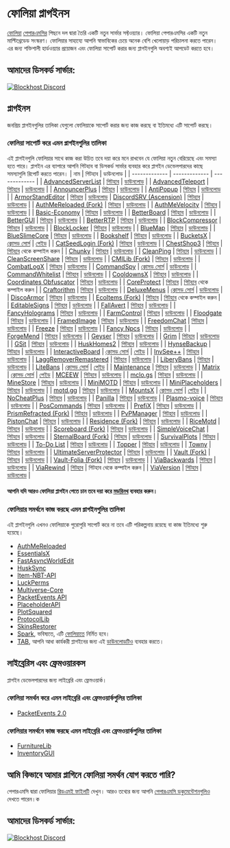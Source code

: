 # ফোলিয়া প্লাগইনস

[ফোলিয়া](https://github.com/PaperMC/Folia) [পেপারএমসির](https://papermc.io) পিছনে দল দ্বারা তৈরি একটি নতুন সার্ভার সফ্টওয়্যার। ফোলিয়া পেপারএমসির একটি নতুন মাল্টিথ্রেডেড সংস্করণ। ফোলিয়ার সাহায্যে আপনি স্বাভাবিকের চেয়ে অনেক বেশি খেলোয়াড় পরিচালনা করতে পারেন। এর জন্য শক্তিশালী হার্ডওয়্যার প্রয়োজন এবং ফোলিয়া সাপোর্ট করার জন্য প্লাগইনগুলি অবশ্যই আপডেট করতে হবে।

## আমাদের ডিসকর্ড সার্ভার:

[![Blockhost Discord](https://discord.com/api/guilds/1045987129651625994/widget.png?style=banner3)](https://discord.gg/GcemTB848R)

## প্লাগইনস

জনপ্রিয় প্লাগইনগুলির তালিকা যেগুলো ফোলিয়াকে সাপোর্ট করার জন্য কাজ করছে বা ইতিমধ্যে এটি সাপোর্ট করছে।

### ফোলিয়া সাপোর্ট করে এমন প্লাগইনগুলির তালিকা

এই প্লাগইনগুলি ফোলিয়ার সাথে কাজ করা উচিত তবে দয়া করে মনে রাখবেন যে ফোলিয়া নতুন বেরিয়েছে এবং সমস্যা হতে পারে। প্লাগইন এর ব্যাপারে আপনি গিটহাব বা ডিসকর্ড সার্ভার ব্যবহার করে প্লাগইন ডেভেলপারদের কাছে সমস্যাগুলি রিপোর্ট করতে পারেন।
| নাম | গিটহাব | ডাউনলোড |
| ------------- | ------------- | ------------- |
| [AdvancedServerList](https://modrinth.com/plugin/advancedserverlist) | [গিটহাব](https://github.com/Andre601/AdvancedServerList) | [ডাউনলোড](https://modrinth.com/plugin/advancedserverlist) |
| [AdvancedTeleport](https://www.spigotmc.org/resources/advancedteleport.64139/) | [গিটহাব](https://github.com/Niestrat99/AT-Rewritten/) | [ডাউনলোড](https://modrinth.com/plugin/advancedteleport) |
| [AnnouncerPlus](https://www.spigotmc.org/resources/announcer-plus-hex-rgb-placeholderapi-json-toast.81005/) | [গিটহাব](https://github.com/jpenilla/AnnouncerPlus) | [ডাউনলোড](https://jenkins.jpenilla.xyz/job/AnnouncerPlus/) |
| [AntiPopup](https://www.spigotmc.org/resources/%E2%9C%A8-antipopup-no-chat-reports-and-popup-%E2%9C%A8.103782/) | [গিটহাব](https://github.com/KaspianDev/AntiPopup) | [ডাউনলোড](https://modrinth.com/plugin/antipopup) |
| [ArmorStandEditor](https://modrinth.com/plugin/armorstandeditor-reborn/) | [গিটহাব](https://github.com/Wolfieheart/ArmorStandEditor) | [ডাউনলোড](https://modrinth.com/plugin/armorstandeditor-reborn/versions#all-versions)
| [DiscordSRV (Ascension)](https://github.com/DiscordSRV/Ascension) | [গিটহাব](https://github.com/DiscordSRV/Ascension) | [ডাউনলোড](https://discord.com/invite/HGAdJEumxC) |
| [AuthMeReloaded (Fork)](https://github.com/HaHaWTH/AuthMeReReloaded/) | [গিটহাব](https://github.com/HaHaWTH/AuthMeReReloaded/) | [ডাউনলোড](https://github.com/HaHaWTH/AuthMeReReloaded/releases/latest/) |
| [AuthMeVelocity](https://modrinth.com/plugin/authmevelocity) | [গিটহাব](https://github.com/4drian3d/AuthMeVelocity) | [ডাউনলোড](https://modrinth.com/plugin/authmevelocity/versions#all-versions) |
| [Basic-Economy](https://github.com/SirBlobman/Basic-Economy) | [গিটহাব](https://github.com/SirBlobman/Basic-Economy) | [ডাউনলোড](https://github.com/SirBlobman/Basic-Economy/releases) |
| [BetterBoard](https://www.spigotmc.org/resources/betterboard.96393/) | [গিটহাব](https://github.com/HSGamer/BetterBoard) | [ডাউনলোড](https://www.spigotmc.org/resources/betterboard.96393/) |
| [BetterGUI](https://www.spigotmc.org/resources/bettergui.75620/) | [গিটহাব](https://github.com/BetterGUI-MC/BetterGUI/) | [ডাউনলোড](https://github.com/BetterGUI-MC/BetterGUI/releases) |
| [BetterRTP](https://www.spigotmc.org/resources/betterrtp-random-wild-teleport.36081/) | [গিটহাব](https://www.mcbbs.net/thread-1442905-1-1.html) | [ডাউনলোড](https://www.spigotmc.org/resources/betterrtp-random-wild-teleport.36081/) |
| [BlockCompressor](https://www.spigotmc.org/resources/block-compressor.88448/) | [গিটহাব](https://www.spigotmc.org/resources/block-compressor.88448/) | [ডাউনলোড](https://www.spigotmc.org/resources/block-compressor.88448/) |
| [BlockLocker](https://www.spigotmc.org/resources/blocklocker.3268/) | [গিটহাব](https://github.com/rutgerkok/BlockLocker) | [ডাউনলোড](https://github.com/rutgerkok/BlockLocker/releases/tag/v1.12-folia) |
| [BlueMap](https://www.spigotmc.org/resources/bluemap.83557/) | [গিটহাব](https://github.com/BlueMap-Minecraft/BlueMap) | [ডাউনলোড](https://github.com/BlueMap-Minecraft/BlueMap/releases) |
| [BlueSlimeCore](https://www.spigotmc.org/resources/blueslimecore.83189/) | [গিটহাব](https://github.com/SirBlobman/BlueSlimeCore) | [ডাউনলোড](https://www.spigotmc.org/resources/blueslimecore.83189/) |
| [Bookshelf](https://www.spigotmc.org/resources/bookshelf-store-books-inside-enchantment-table-boosting-supports-protection-plugins.75804/) | [গিটহাব](https://github.com/LOOHP/Bookshelf) | [ডাউনলোড](https://ci.loohpjames.com/job/Bookshelf/) |
| [BucketsX](https://www.spigotmc.org/resources/bucketsx.84361/) | [ক্লোসড সোর্স](https://encyclopedia.kaspersky.com/glossary/closed-source/) | [পেইড](https://www.spigotmc.org/resources/bucketsx.84361/) |
| [CatSeedLogin (Fork)](https://github.com/RenYuan-MC/CatSeedLogin) | [গিটহাব](https://github.com/RenYuan-MC/CatSeedLogin) | [ডাউনলোড](https://github.com/RenYuan-MC/CatSeedLogin/releases) |
| [ChestShop3](https://www.spigotmc.org/resources/chestshop.51856/) | [গিটহাব](https://github.com/ChestShop-authors/ChestShop-3) | [গিটহাব](https://github.com/ChestShop-authors/ChestShop-3) থেকে কম্পাইল করুন |
| [Chunky](https://www.spigotmc.org/resources/chunky.81534/) | [গিটহাব](https://github.com/pop4959/Chunky) | [ডাউনলোড](https://ci.codemc.io/view/Author/job/pop4959/job/Chunky/) |
| [CleanPing](https://www.spigotmc.org/resources/%E2%9C%A8-cleanping-%E2%80%A2-dynamic-ping-plugin-spigot-bungeecord-velocity-folia-and-redisbungee-support.105475/) | [গিটহাব](https://github.com/frafol/CleanPing/) | [ডাউনলোড](https://www.spigotmc.org/resources/%E2%9C%A8-cleanping-%E2%80%A2-dynamic-ping-plugin-spigot-bungeecord-velocity-folia-and-redisbungee-support.105475/) |
| [CleanScreenShare](https://www.spigotmc.org/resources/%E2%9C%A8-cleanscreenshare-%E2%80%A2-proxy-based-hack-control-server-handler-bungeecord-and-velocity-support.107548/) | [গিটহাব](https://github.com/frafol/CleanScreenShare/) | [ডাউনলোড](https://www.spigotmc.org/resources/%E2%9C%A8-cleanscreenshare-%E2%80%A2-proxy-based-hack-control-server-handler-bungeecord-and-velocity-support.107548/updates) |
| [CMILib (Fork)](https://github.com/Folium-MC/CMILib) | [গিটহাব](https://github.com/Folium-MC/CMILib) | [ডাউনলোড](https://github.com/Folium-MC/CMILib/releases) |
| [CombatLogX](https://www.spigotmc.org/resources/combatlogx.31689/) | [গিটহাব](https://github.com/SirBlobman/CombatLogX) | [ডাউনলোড](https://www.spigotmc.org/resources/combatlogx.31689/) |
| [CommandSpy](https://www.spigotmc.org/resources/commandspy.67508/) | [ক্লোসড সোর্স](https://encyclopedia.kaspersky.com/glossary/closed-source/) | [ডাউনলোড](https://www.spigotmc.org/resources/commandspy.67508/) |
| [CommandWhitelist](https://www.spigotmc.org/resources/commandwhitelist-spigot-waterfall-velocity.81326/) | [গিটহাব](https://github.com/YouHaveTrouble/CommandWhitelist) | [ডাউনলোড](https://github.com/YouHaveTrouble/CommandWhitelist/releases) |
| [CooldownsX](https://www.spigotmc.org/resources/cooldownsx.41981/) | [গিটহাব](https://github.com/SirBlobman/CooldownsX) | [ডাউনলোড](https://www.spigotmc.org/resources/cooldownsx.41981/) |
| [Coordinates Obfuscator](https://www.spigotmc.org/resources/coordinates-obfuscator-1-19-2-spigot-paper-folia.81139/) | [গিটহাব](https://github.com/Cavallium/CoordinatesObfuscator) | [ডাউনলোড](https://github.com/cavallium/CoordinatesObfuscator/releases) |
| [CoreProtect](https://modrinth.com/plugin/coreprotect) | [গিটহাব](https://github.com/PlayPro/CoreProtect/) | [গিটহাব](https://github.com/PlayPro/CoreProtect/) থেকে কম্পাইল করুন |
| [Craftorithm](https://www.spigotmc.org/resources/craftorithm-customized-crafting-management-plugin-1-13-1-19.108429/) | [গিটহাব](https://github.com/YufiriaMazenta/Craftorithm) | [ডাউনলোড](https://www.spigotmc.org/resources/craftorithm-customized-crafting-management-plugin-1-13-1-19.108429/) |
| [DeluxeMenus](https://www.spigotmc.org/resources/deluxemenus.11734/) | [ক্লোসড সোর্স](https://encyclopedia.kaspersky.com/glossary/closed-source/) | [ডাউনলোড](https://discord.gg/helpchat) |
| [DiscoArmor](https://www.spigotmc.org/resources/disco-armor.60700/) | [গিটহাব](https://github.com/SirBlobman/DiscoArmor) | [ডাউনলোড](https://www.spigotmc.org/resources/disco-armor.60700/) |
| [EcoItems (Fork)](https://github.com/mani1232/EcoItems) | [গিটহাব](https://github.com/mani1232/EcoItems) | [গিটহাব](https://github.com/mani1232/EcoItems) থেকে কম্পাইল করুন |
| [EditableSigns](https://www.spigotmc.org/resources/editablesigns-legacy-oneclass-edit-signs-without-having-to-break-it-and-place-it-again.93850/) | [গিটহাব](https://gist.github.com/LOOHP/550f861ab4ad219cf74dc18c214ba530) | [ডাউনলোড](https://www.spigotmc.org/resources/editablesigns-legacy-oneclass-edit-signs-without-having-to-break-it-and-place-it-again.93850/) |
| [FallAvert](https://www.spigotmc.org/resources/fallavert.40289/) | [গিটহাব](https://github.com/SirBlobman/FallAvert) | [ডাউনলোড](https://www.spigotmc.org/resources/fallavert.40289/) |
| [FancyHolograms](https://modrinth.com/plugin/fancyholograms) | [গিটহাব](https://github.com/FancyMcPlugins/FancyHolograms) | [ডাউনলোড](https://github.com/FancyMcPlugins/FancyHolograms/releases) |
| [FarmControl](https://www.spigotmc.org/resources/farmcontrol-1-15-1-19.86923/) | [গিটহাব](https://www.spigotmc.org/resources/farmcontrol-1-15-1-19.86923/) | [ডাউনলোড](https://ci.froobworld.com/job/FarmControl/) |
| [Floodgate](https://wiki.geysermc.org/floodgate/) | [গিটহাব](https://github.com/GeyserMC/Floodgate) | [ডাউনলোড](https://ci.opencollab.dev/job/GeyserMC/job/Floodgate/job/master/) |
| [FramedImage](https://github.com/JNNGL/framedImage) | [গিটহাব](https://github.com/JNNGL/framedImage) | [ডাউনলোড](https://github.com/JNNGL/framedImage/releases) |
| [FreedomChat](https://modrinth.com/plugin/freedomchat) | [গিটহাব](https://github.com/e-im/FreedomChat) | [ডাউনলোড](https://modrinth.com/plugin/freedomchat/versions#all-versions) |
| [Freeze](https://www.spigotmc.org/resources/freeze.31822/) | [গিটহাব](https://github.com/SirBlobman/Freeze) | [ডাউনলোড](https://www.spigotmc.org/resources/freeze.31822/) |
| [Fancy Npcs](https://modrinth.com/plugin/fancynpcs) | [গিটহাব](https://github.com/FancyMcPlugins/FancyNpcs) | [ডাউনলোড](https://modrinth.com/plugin/fancynpcs/versions#all-versions) |
| [ForgeMend](https://modrinth.com/plugin/forgemend) | [গিটহাব](https://github.com/Hynse/ForgeMend) | [ডাউনলোড](https://modrinth.com/plugin/forgemend/versions#all-versions) |
| [Geyser](https://www.spigotmc.org/resources/geyser-minecraft-bedrock-protocol-support.81297/) | [গিটহাব](https://github.com/GeyserMC/Geyser) | [ডাউনলোড](https://geysermc.org/download) |
| [Grim](https://www.spigotmc.org/resources/grim-anticheat.99923/) | [গিটহাব](https://github.com/GrimAnticheat/Grim) | [ডাউনলোড](https://www.spigotmc.org/resources/grim-anticheat.99923/) |
| [GSit](https://www.spigotmc.org/resources/gsit-modern-sit-seat-and-chair-lay-and-crawl-plugin-1-13-x-1-19-x.62325/) | [গিটহাব](https://github.com/Gecolay/GSit) | [ডাউনলোড](https://github.com/Gecolay/GSit/releases) |
| [HuskHomes2](https://www.spigotmc.org/resources/%E2%AD%90-huskhomes-1-16-1-19-%E2%AD%90-simple-intuitive-teleportation-suite-with-cross-server-support.83767/) | [গিটহাব](https://github.com/WiIIiam278/HuskHomes2) | [ডাউনলোড](https://www.spigotmc.org/resources/%E2%AD%90-huskhomes-1-16-1-19-%E2%AD%90-simple-intuitive-teleportation-suite-with-cross-server-support.83767/) |
| [HynseBackup](https://github.com/MidnightTale/HynseBackup) | [গিটহাব](https://github.com/MidnightTale/HynseBackup) | [ডাউনলোড](https://modrinth.com/plugin/hynsebackup) |
| [InteractiveBoard](https://www.spigotmc.org/resources/interactiveboard.77114/) | [ক্লোসড সোর্স](https://encyclopedia.kaspersky.com/glossary/closed-source/) | [পেইড](https://www.spigotmc.org/resources/interactiveboard.77114/) |
| [InvSee++](https://www.spigotmc.org/resources/invsee.82342/) | [গিটহাব](https://github.com/Jannyboy11/InvSee-plus-plus) | [ডাউনলোড](https://github.com/Jannyboy11/InvSee-plus-plus/releases) |
| [LaggRemoverRemastered](https://github.com/RIvance/LaggRemoverRemastered) | [গিটহাব](https://github.com/RIvance/LaggRemoverRemastered) | [ডাউনলোড](https://github.com/RIvance/LaggRemoverRemastered/releases) |
| [LiberyBans](https://spigotmc.org/resources/81063) | [গিটহাব](https://github.com/A248/LibertyBans) | [ডাউনলোড](https://ci.hahota.net/job/LibertyBans/) |
| [LiteBans](https://www.spigotmc.org/resources/litebans.3715/) | [ক্লোসড সোর্স](https://encyclopedia.kaspersky.com/glossary/closed-source/) | [পেইড](https://www.spigotmc.org/resources/litebans.3715/) |
| [Maintenance](https://hangar.papermc.io/kennytv/Maintenance) | [গিটহাব](https://github.com/kennytv/Maintenance) | [ডাউনলোড](https://hangar.papermc.io/kennytv/Maintenance/versions) |
| [Matrix](https://matrix.rip) | [ক্লোসড সোর্স](https://encyclopedia.kaspersky.com/glossary/closed-source/) | [পেইড](https://builtbybit.com/resources/matrix-anticheat.13999/)
| [MCEEW](https://www.spigotmc.org/resources/mceew-earthquake-early-warning.104549/) | [গিটহাব](https://github.com/TenkyuChimata/MCEEW/) | [ডাউনলোড](https://github.com/TenkyuChimata/MCEEW/releases) |
| [mclo.gs](https://www.spigotmc.org/resources/mclo-gs.47502/) | [গিটহাব](https://github.com/aternosorg/mclogs-bukkit) | [ডাউনলোড](https://www.spigotmc.org/resources/mclo-gs.47502/) |
| [MineStore](https://minestorecms.com) | [গিটহাব](https://github.com/ChromMob/MineStoreRecode) | [ডাউনলোড](https://js.chrommob.fun/job/MineStore/) |
| [MiniMOTD](https://www.spigotmc.org/resources/minimotd-server-list-motd-plugin-with-rgb-gradients.81254/) | [গিটহাব](https://github.com/jpenilla/MiniMOTD) | [ডাউনলোড](https://github.com/jpenilla/MiniMOTD/actions) |
| [MiniPlaceholders](https://modrinth.com/plugin/miniplaceholders) | [গিটহাব](https://github.com/MiniPlaceholders/MiniPlaceholders/) | [ডাউনলোড](https://modrinth.com/plugin/miniplaceholders/versions#all-versions) |
| [motd.gg](https://www.spigotmc.org/resources/motd-gg.106501/) | [গিটহাব](https://github.com/aternosorg/motdgg-bukkit/) | [ডাউনলোড](https://www.spigotmc.org/resources/motd-gg.106501/) |
| [MountsX](https://www.spigotmc.org/resources/mountsx.81299/) | [ক্লোসড সোর্স](https://encyclopedia.kaspersky.com/glossary/closed-source/) | [পেইড](https://www.spigotmc.org/resources/mountsx.81299/) |
| [NoCheatPlus](https://github.com/Updated-NoCheatPlus/NoCheatPlus) | [গিটহাব](https://github.com/Updated-NoCheatPlus/NoCheatPlus) | [ডাউনলোড](https://ci.codemc.io/job/Updated-NoCheatPlus/job/Updated-NoCheatPlus/) |
| [Panilla](https://www.spigotmc.org/resources/panilla-prevent-hacked-items.65694/) | [গিটহাব](https://www.spigotmc.org/resources/panilla-prevent-hacked-items.65694/) | [ডাউনলোড](https://github.com/ds58/Panilla/releases) |
| [Plasmo-voice](https://www.spigotmc.org/resources/plasmo-voice-server.91064/) | [গিটহাব](https://github.com/plasmoapp/plasmo-voice) | [ডাউনলোড](https://github.com/plasmoapp/plasmo-voice/releases) |
| [PosCommands](https://www.spigotmc.org/resources/topper.101325/) | [গিটহাব](https://github.com/Loving11ish/PosCommands) | [ডাউনলোড](https://www.spigotmc.org/resources/poscommands-1-19-4-support.85571/) |
| [PrefiX](https://www.spigotmc.org/resources/prefix-custom-tag-manager-1-8-1-20.70359/) | [গিটহাব](https://gitlab.com/martijnpu/prefix) | [ডাউনলোড](https://www.spigotmc.org/resources/prefix-custom-tag-manager-1-8-1-20.70359/) |
| [PrismRefracted (Fork)](https://beta.mcbbs.net/resource/servermod/qcnedi83) | [গিটহাব](https://github.com/Rothes/PrismRefracted) | [ডাউনলোড](https://github.com/Rothes/PrismRefracted/releases) |
| [PvPManager](https://www.spigotmc.org/resources/pvpmanager.10610/) | [গিটহাব](https://github.com/ChanceSD/PvPManager) | [ডাউনলোড](https://ci.codemc.io/job/ChanceSD/job/PvPManager/) |
| [PistonChat](https://www.spigotmc.org/resources/pistonchat.86719/) | [গিটহাব](https://github.com/AlexProgrammerDE/PistonChat) | [ডাউনলোড](https://ci.codemc.io/job/AlexProgrammerDE/job/PistonChat/) |
| [Residence (Fork)](https://github.com/Folium-MC/Residence-Maven/tree/feat/folia) | [গিটহাব](https://github.com/Folium-MC/Residence-Maven/tree/feat/folia) | [ডাউনলোড](https://github.com/Folium-MC/Residence-Maven/releases) |
| [RiceMotd](https://www.mcbbs.net/thread-1442905-1-1.html) | [গিটহাব](https://github.com/handy-git/RiceMotd) | [ডাউনলোড](https://github.com/handy-git/RiceMotd/releases) |
| [Scoreboard (Fork)](https://github.com/okocraft/Scoreboard-Folia) | [গিটহাব](https://github.com/okocraft/Scoreboard-Folia) | [ডাউনলোড](https://github.com/okocraft/Scoreboard-Folia/releases) |
| [SimpleVoiceChat](https://www.spigotmc.org/resources/simple-voice-chat.93738/) | [গিটহাব](https://github.com/henkelmax/simple-voice-chat) | [ডাউনলোড](https://modrinth.com/plugin/simple-voice-chat/versions?l=bukkit) |
| [SternalBoard (Fork)](https://github.com/jdkeke142/SternalBoard-Folia) | [গিটহাব](https://github.com/jdkeke142/SternalBoard-Folia) | [ডাউনলোড](https://github.com/jdkeke142/SternalBoard-Folia/releases/tag/2.2.0-Folia) |
| [SurvivalPlots](https://www.spigotmc.org/resources/survival-plots.108627/) | [গিটহাব](https://github.com/destial/SurvivalPlots) | [ডাউনলোড](https://www.spigotmc.org/resources/survival-plots.108627/) |
| [To-Do List](https://www.spigotmc.org/resources/to-do-list.61183/) | [গিটহাব](https://www.spigotmc.org/resources/to-do-list.61183/) | [ডাউনলোড](https://www.spigotmc.org/resources/to-do-list.61183/) |
| [Topper](https://www.spigotmc.org/resources/topper.101325/) | [গিটহাব](https://github.com/HSGamer/Topper) | [ডাউনলোড](https://www.spigotmc.org/resources/topper.101325/) |
| [Towny](https://www.spigotmc.org/resources/towny-advanced.72694/) | [গিটহাব](https://github.com/TownyAdvanced/Towny) | [ডাউনলোড](https://github.com/TownyAdvanced/Towny/releases/) |
| [UltimateServerProtector](https://www.spigotmc.org/resources/ultimateserverprotector-admins-operators-security-plugin-lightweight-and-async.105237/) | [গিটহাব](https://github.com/Overwrite987/UltimateServerProtector) | [ডাউনলোড](https://github.com/Overwrite987/UltimateServerProtector/releases) |
| [Vault (Fork)](https://github.com/Geolykt/Vault) | [গিটহাব](https://github.com/Geolykt/Vault) | [ডাউনলোড](https://github.com/Geolykt/Vault/releases/tag/v1.7.3-folia) |
| [Vault-Folia (Fork)](https://github.com/SirBlobman/Vault-Folia) | [গিটহাব](https://github.com/SirBlobman/Vault-Folia) | [ডাউনলোড](https://github.com/SirBlobman/Vault-Folia/releases) |
| [ViaBackwards](https://www.spigotmc.org/resources/viabackwards.27448/) | [গিটহাব](https://github.com/ViaVersion/ViaBackwards) | [ডাউনলোড](https://ci.viaversion.com/view/ViaBackwards/job/ViaBackwards-DEV/) |
| [ViaRewind](https://www.spigotmc.org/resources/viarewind.52109/) | [গিটহাব](https://github.com/ViaVersion/ViaRewind) | গিটহাব থেকে কম্পাইল করুন |
| [ViaVersion](https://www.spigotmc.org/resources/viaversion.19254/) | [গিটহাব](https://github.com/ViaVersion/ViaVersion) | [ডাউনলোড](https://ci.viaversion.com/job/ViaVersion-DEV/) |

#### আপনি যদি আরও ফোলিয়া প্লাগইন পেতে চান তবে দয়া করে [মডরিনথ](https://modrinth.com/plugins?g=categories:%27folia%27) ব্যবহার করুন।

### ফোলিয়ার সমর্থনে কাজ করছে এমন প্লাগইনগুলির তালিকা

এই প্লাগইনগুলি এখনও ফোলিয়াকে পুরোপুরি সাপোর্ট করে না তবে এটি পরিকল্পনায় রয়েছে বা কাজ ইতিমধ্যে শুরু হয়েছে।

- [AuthMeReloaded](https://github.com/AuthMe/AuthMeReloaded/pull/2701)
- [EssentialsX](https://github.com/EssentialsX/Essentials/tree/refactor/folia)
- [FastAsyncWorldEdit](https://github.com/IntellectualSites/FastAsyncWorldEdit/pull/2171)
- [HuskSync](https://github.com/WiIIiam278/HuskSync/issues/131)
- [Item-NBT-API](https://github.com/tr7zw/Item-NBT-API/issues/225)
- [LuckPerms](https://github.com/LuckPerms/LuckPerms/tree/feat/folia)
- [Multiverse-Core](https://github.com/Multiverse/Multiverse-Core/issues/2901)
- [PacketEvents API](https://github.com/retrooper/packetevents/pull/583)
- [PlaceholderAPI](https://github.com/PlaceholderAPI/PlaceholderAPI/tree/feature/folia-support)
- [PlotSquared](https://github.com/IntellectualSites/PlotSquared/pull/4009)
- [ProtocolLib](https://github.com/dmulloy2/ProtocolLib/issues/2281)
- [SkinsRestorer](https://github.com/SkinsRestorer/SkinsRestorerX/tree/v15)
- [Spark](https://github.com/lucko/spark/tree/feat/folia), ভবিষ্যতে, এটি [ফোলিয়াতে](https://github.com/PaperMC/Folia) নির্মিত হবে।
- [TAB](https://github.com/NEZNAMY/TAB/tree/v4), আপনি আধা কার্যকরী প্লাগইনের জন্য এই [ডাউনলোডটিও](https://cdn.discordapp.com/attachments/959396853592490004/1096427335986720858/TAB.v3.3.2.jar) ব্যবহার করতে।

## লাইব্রেরিস এবং ফ্রেমওয়ারকস

প্লাগইন ডেভেলপারদের জন্য লাইব্রেরি এবং ফ্রেমওয়ার্ক।

### ফোলিয়া সমর্থন করে এমন লাইব্রেরি এবং ফ্রেমওয়ার্কগুলির তালিকা

- [PacketEvents 2.0](https://github.com/retrooper/packetevents/tree/2.0)

### ফোলিয়ার সমর্থনে কাজ করছে এমন লাইব্রেরি এবং ফ্রেমওয়ার্কগুলির তালিকা

- [FurnitureLib](https://github.com/Ste3et/FurnitureLib/tree/folia)
- [InventoryGUI](https://github.com/Phoenix616/InventoryGui/issues/46)

## আমি কিভাবে আমার প্লাগিনে ফোলিয়া সমর্থন যোগ করতে পারি?

পেপারএমসি দ্বারা ফোলিয়ার [রিডএমই ফাইলটি](https://github.com/PaperMC/Folia) দেখুন। আরও তথ্যের জন্য আপনি [পেপারএমসি ডকুমেন্টেশনগুলিও](https://docs.papermc.io/folia) দেখতে পারেন।ক

## আমাদের ডিসকর্ড সার্ভার:

[![Blockhost Discord](https://discord.com/api/guilds/1045987129651625994/widget.png?style=banner3)](https://discord.gg/GcemTB848R)
